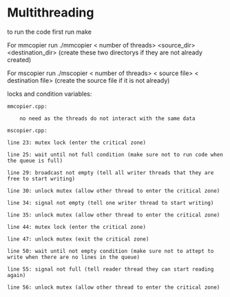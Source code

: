 # Multithreading
to run the code first run make 

For mmcopier run ./mmcopier < number of threads> <source_dir> <destination_dir> (create these two directorys if they are not already created)

For mscopier run ./mscopier < number of threads> < source file> < destination file> (create the source file if it is not already)

locks and condition variables:
    
    mmcopier.cpp:
    
        no need as the threads do not interact with the same data
    
    mscopier.cpp:
    
    line 23: mutex lock (enter the critical zone)

    line 25: wait until not full condition (make sure not to run code when the queue is full)

    line 29: broadcast not empty (tell all writer threads that they are free to start writing)

    line 30: unlock mutex (allow other thread to enter the critical zone)
    
    line 34: signal not empty (tell one writer thread to start writing)
    
    line 35: unlock mutex (allow other thread to enter the critical zone)
    
    line 44: mutex lock (enter the critical zone)
    
    line 47: unlock mutex (exit the critical zone)
    
    line 50: wait until not empty condition (make sure not to attept to write when there are no lines in the queue)
    
    line 55: signal not full (tell reader thread they can start reading again)
    
    line 56: unlock mutex (allow other thread to enter the critical zone)